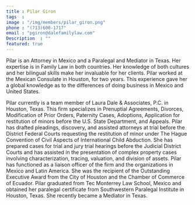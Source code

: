 ```yaml
---
title : Pilar Giron
tags  : 
image : "/img/members/pilar_giron.png"
phone : "(713)600-1717"
email : "pgiron@dalefamilylaw.com"
Description  : ""
featured: true
---
```

Pilar is an Attorney in Mexico and a Paralegal and Mediator in Texas. Her expertise is in Family Law in both countries. Her knowledge of both cultures and her bilingual skills make her invaluable for her clients. Pilar worked at the Mexican Consulate in Houston, for two years. This experience gave her a global knowledge as to the differences of doing business in Mexico and United States. 

Pilar currently is a team member of Laura Dale & Associates, P.C. in Houston, Texas. This firm specializes in Prenuptial Agreements, Divorces, Modification of Prior Orders, Paternity Cases, Adoptions, Application for restitution of minors before the U.S. State Department, and Appeals. Pilar has drafted pleadings, discovery, and assisted attorneys at trial before the District Federal Courts requesting the restitution of minor under The Hague Convention of Civil Aspects of International Child Abduction. She has prepared cases for trial and jury trial hearings before the Judicial District Courts and has assisted in the presentation of complex property cases involving characterization, tracing, valuation, and division of assets. Pilar has functioned as a liaison officer of the firm and the organizations in Mexico and Latin America. She was the recipient of the Outstanding Executive Award from the City of Houston and the Chamber of Commerce of Ecuador.  Pilar graduated from Tec Monterrey Law School, Mexico and obtained her paralegal certificate from Southwestern Paralegal Institute in Houston, Texas. She recently became a Mediator in Texas. 

